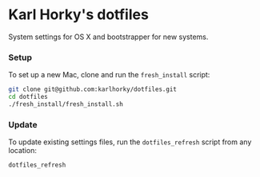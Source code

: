 Karl Horky's dotfiles
=====================

System settings for OS X and bootstrapper for new systems.


### Setup

To set up a new Mac, clone and run the `fresh_install` script:

```sh
git clone git@github.com:karlhorky/dotfiles.git
cd dotfiles
./fresh_install/fresh_install.sh
```

### Update

To update existing settings files, run the `dotfiles_refresh` script from any location:

```sh
dotfiles_refresh
```
